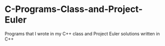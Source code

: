 # C-Programs-Class-and-Project-Euler
Programs that I wrote in my C++ class and Project Euler solutions written in C++
